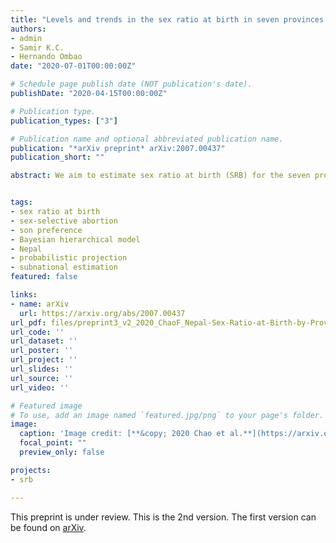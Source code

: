 ```yaml
---
title: "Levels and trends in the sex ratio at birth in seven provinces of Nepal between 1980 and 2016 with probabilistic projections to 2050: a Bayesian modeling approach"
authors:
- admin
- Samir K.C.
- Hernando Ombao
date: "2020-07-01T00:00:00Z"

# Schedule page publish date (NOT publication's date).
publishDate: "2020-04-15T00:00:00Z"

# Publication type.
publication_types: ["3"]

# Publication name and optional abbreviated publication name.
publication: "*arXiv preprint* arXiv:2007.00437"
publication_short: ""

abstract: We aim to estimate sex ratio at birth (SRB) for the seven provinces of Nepal from 1980 to 2016, and to compute probabilistic projections for provincial SRB through 2050. We use a Bayesian hierarchical time series model based on the 2001, 2006, 2011, and 2016 Nepal Demographic and Health Surveys (NDHSs) and 2011 Census. Based on data from four NDHSs and one census with 151,663 births, we estimate the SRB trajectories to be more diverse post-2000 than before. In 2016, the highest SRB is estimated in Province 5 at 1.102 with a 95% Bayesian credible interval (1.044, 1.127) and the lowest SRB is in Province 2 at 1.053 (1.035, 1.109). During 1980--2016, the provincial SRB was around the same level as the national SRB baseline of 1.049. The SRB imbalance probabilities in all provinces are generally low and vary from 16% in Province 2 to 81% in Province 5. SRB imbalances are estimated to have begun at the earliest in 2001 in Province 5 with a 95% credible interval (1992, 2022) and the latest in 2017 (1998, 2040) in Province 2. We project SRB in all provinces to begin converging back to the SRB national baseline in the mid-2030s. By 2050, the SRBs in all provinces are projected to be around the SRB baseline level. Our findings imply that the majority of provinces in Nepal have a low risk of SRB imbalance for the period 1980--2016. However, we identify a few provinces with higher probabilities of having SRB inflation. Although the projected SRB is based on the assumption of potential future SRB inflation, it is an important illustration of potential future prenatal sex discrimination and shows the need to monitor SRB in provinces with higher possibilities of SRB imbalance.


tags:
- sex ratio at birth
- sex-selective abortion
- son preference
- Bayesian hierarchical model
- Nepal
- probabilistic projection
- subnational estimation
featured: false

links:
- name: arXiv
  url: https://arxiv.org/abs/2007.00437
url_pdf: files/preprint3_v2_2020_ChaoF_Nepal-Sex-Ratio-at-Birth-by-Province-1980-to-2050.pdf
url_code: ''
url_dataset: ''
url_poster: ''
url_project: ''
url_slides: ''
url_source: ''
url_video: ''

# Featured image
# To use, add an image named `featured.jpg/png` to your page's folder. 
image:
  caption: 'Image credit: [**&copy; 2020 Chao et al.**](https://arxiv.org/pdf/2007.00437)'
  focal_point: ""
  preview_only: false

projects:
- srb

---
```


This preprint is under review. This is the 2nd version. The first version can be found on [arXiv](https://arxiv.org/abs/2007.00437).
